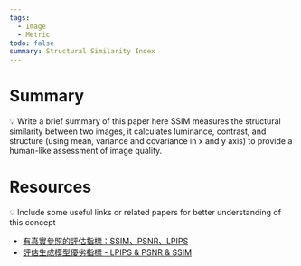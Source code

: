 ```yaml
---
tags:
  - Image
  - Metric
todo: false
summary: Structural Similarity Index
---
```

# Summary
💡 Write a brief summary of this paper here
SSIM measures the structural similarity between two images, it calculates luminance, contrast, and structure (using mean, variance and covariance in x and y axis) to provide a human-like assessment of image quality.
# Resources
💡 Include some useful links or related papers for better understanding of this concept
- [有真實參照的評估指標：SSIM、PSNR、LPIPS](https://zhuanlan.zhihu.com/p/309892873)
- [評估生成模型優劣指標 - LPIPS & PSNR & SSIM](https://ithelp.ithome.com.tw/articles/10332547)